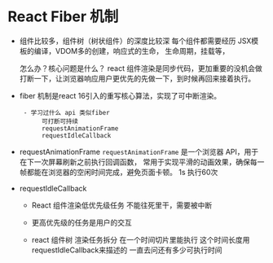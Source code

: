 # React Fiber 机制

- 组件比较多，组件树（树状组件）的深度比较深
   每个组件都需要经历 JSX模板的编译，VDOM多的创建，响应式的生命，
   生命周期，挂载等，

   怎么办？核心问题是什么？
   react 组件渲染是同步代码，更加重要的没机会做
   打断一下，让浏览器响应用户更优先的先做一下，到时候再回来接着执行。

- fiber 机制是react 16引入的重写核心算法，实现了可中断渲染。

       - 学习过什么 api 类似fiber
            可打断可持续 
            requestAnimationFrame
            requestIdleCallback

- requestAnimationFrame
  `requestAnimationFrame` 是一个浏览器 API，用于在下一次屏幕刷新之前执行回调函数，
   常用于实现平滑的动画效果，确保每一帧都能在浏览器的空闲时间完成，避免页面卡顿。
   1s 执行60次

- requestIdleCallback
  - React 组件渲染低优先级任务
     不能往死里干，需要被中断
  - 更高优先级的任务是用户的交互

  - react 组件树 渲染任务拆分
     在一个时间切片里能执行
     这个时间长度用requestIdleCallback来描述的
     一直去问还有多少可执行时间 
